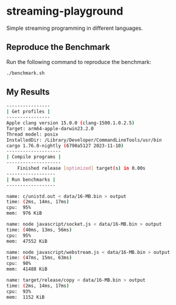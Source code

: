 # streaming-playground

Simple streaming programming in different languages.

## Reproduce the Benchmark

Run the following command to reproduce the benchmark:

```sh
./benchmark.sh
```

## My Results

```sh
----------------
| Get profiles |
----------------
Apple clang version 15.0.0 (clang-1500.1.0.2.5)
Target: arm64-apple-darwin23.2.0
Thread model: posix
InstalledDir: /Library/Developer/CommandLineTools/usr/bin
cargo 1.76.0-nightly (6790a5127 2023-11-10)
--------------------
| Compile programs |
--------------------
    Finished release [optimized] target(s) in 0.00s
------------------
| Run benchmarks |
------------------

name: c/unistd.out < data/16-MB.bin > output
time: (2ms, 14ms, 17ms)
cpu:  95%
mem:  976 KiB

name: node javascript/socket.js < data/16-MB.bin > output
time: (40ms, 13ms, 56ms)
cpu:  95%
mem:  47552 KiB

name: node javascript/webstream.js < data/16-MB.bin > output
time: (47ms, 15ms, 63ms)
cpu:  98%
mem:  41488 KiB

name: target/release/copy < data/16-MB.bin > output
time: (2ms, 14ms, 17ms)
cpu:  93%
mem:  1152 KiB
```